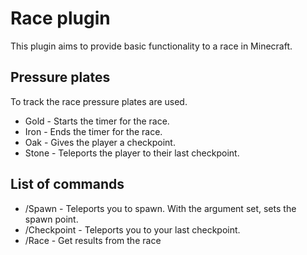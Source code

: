 # Race plugin 
This plugin aims to provide basic functionality to a race in Minecraft.  

## Pressure plates  
To track the race pressure plates are used.  
- Gold - Starts the timer for the race.   
- Iron - Ends the timer for the race.  
- Oak - Gives the player a checkpoint.  
- Stone - Teleports the player to their last checkpoint.  

## List of commands  
- /Spawn - Teleports you to spawn. With the argument set, sets the spawn point.  
- /Checkpoint - Teleports you to your last checkpoint.  
- /Race - Get results from the race
